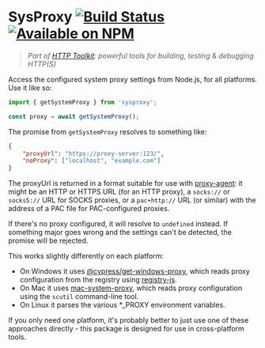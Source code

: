 # SysProxy [![Build Status](https://github.com/httptoolkit/sysproxy/workflows/CI/badge.svg)](https://github.com/httptoolkit/sysproxy/actions) [![Available on NPM](https://img.shields.io/npm/v/sysproxy.svg)](https://npmjs.com/package/sysproxy)

> _Part of [HTTP Toolkit](https://httptoolkit.tech): powerful tools for building, testing & debugging HTTP(S)_

Access the configured system proxy settings from Node.js, for all platforms. Use it like so:

```javascript
import { getSystemProxy } from 'sysproxy';

const proxy = await getSystemProxy();
```

The promise from `getSystemProxy` resolves to something like:

```json
{
    "proxyUrl": "https://proxy-server:123/",
    "noProxy": ["localhost", "example.com"]
}
```

The proxyUrl is returned in a format suitable for use with [proxy-agent](https://www.npmjs.com/package/proxy-agent): it might be an HTTP or HTTPS URL (for an HTTP proxy), a `socks://` or `socks5://` URL for SOCKS proxies, or a `pac+http://` URL (or similar) with the address of a PAC file for PAC-configured proxies.

If there's no proxy configured, it will resolve to `undefined` instead. If something major goes wrong and the settings can't be detected, the promise will be rejected.

This works slightly differently on each platform:

* On Windows it uses [@cypress/get-windows-proxy](https://www.npmjs.com/package/@cypress/get-windows-proxy), which reads proxy configuration from the registry using [registry-js](https://www.npmjs.com/package/registry-js).
* On Mac it uses [mac-system-proxy](https://github.com/httptoolkit/mac-system-proxy), which reads proxy configuration using the `scutil` command-line tool.
* On Linux it parses the various *_PROXY environment variables.

If you only need one platform, it's probably better to just use one of these approaches directly - this package is designed for use in cross-platform tools.